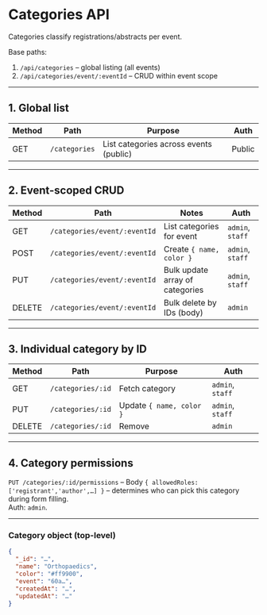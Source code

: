 # Categories API

Categories classify registrations/abstracts per event.

Base paths:
1. `/api/categories` – global listing (all events)
2. `/api/categories/event/:eventId` – CRUD within event scope

---

## 1. Global list

| Method | Path | Purpose | Auth |
|---|---|---|---|
| GET | `/categories` | List categories across events (public) | Public |

---

## 2. Event-scoped CRUD

| Method | Path | Notes | Auth |
|---|---|---|---|
| GET | `/categories/event/:eventId` | List categories for event | `admin`, `staff` |
| POST | `/categories/event/:eventId` | Create `{ name, color }` | `admin`, `staff` |
| PUT | `/categories/event/:eventId` | Bulk update array of categories | `admin`, `staff` |
| DELETE | `/categories/event/:eventId` | Bulk delete by IDs (body) | `admin` |

---

## 3. Individual category by ID

| Method | Path | Purpose | Auth |
|---|---|---|---|
| GET | `/categories/:id` | Fetch category | `admin`, `staff` |
| PUT | `/categories/:id` | Update `{ name, color }` | `admin`, `staff` |
| DELETE | `/categories/:id` | Remove | `admin` |

---

## 4. Category permissions

`PUT /categories/:id/permissions` – Body `{ allowedRoles: ['registrant','author',…] }` – determines who can pick this category during form filling.  
Auth: `admin`.

---

### Category object (top-level)

```json
{
  "_id": "…",
  "name": "Orthopaedics",
  "color": "#ff9900",
  "event": "60a…",
  "createdAt": "…",
  "updatedAt": "…"
}
``` 